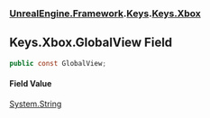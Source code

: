### [UnrealEngine.Framework](./UnrealEngine-Framework.md 'UnrealEngine.Framework').[Keys](./UnrealEngine-Framework-Keys.md 'UnrealEngine.Framework.Keys').[Keys.Xbox](./UnrealEngine-Framework-Keys-Xbox.md 'UnrealEngine.Framework.Keys.Xbox')
## Keys.Xbox.GlobalView Field
  
```csharp
public const GlobalView;
```
#### Field Value
[System.String](https://docs.microsoft.com/en-us/dotnet/api/System.String 'System.String')  
